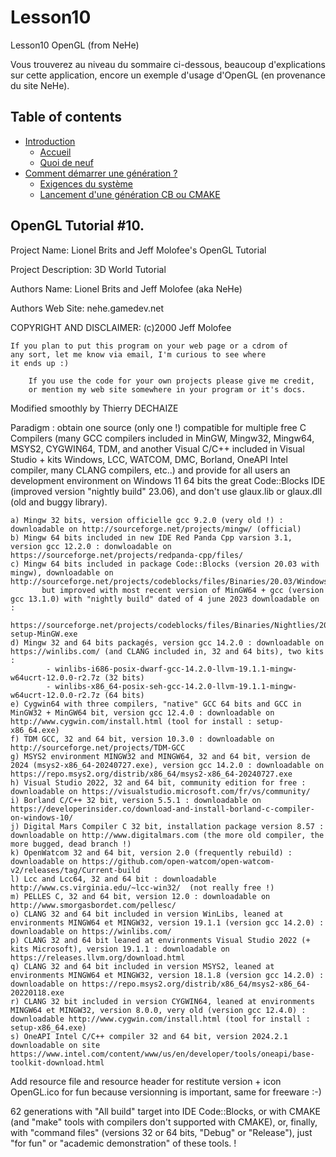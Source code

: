 # Lesson10
Lesson10 OpenGL (from NeHe)

Vous trouverez au niveau du sommaire ci-dessous, beaucoup d'explications sur cette application, encore un exemple d'usage d'OpenGL (en provenance du site NeHe).

## Table of contents

- [Introduction](<Introduction.md>)
  - [Accueil](<Accueil.md>)
  - [Quoi de neuf](<Quoideneuf.md>)
- [Comment démarrer une génération ?](<Commentdemarrerunegeneration.md>)
  - [Exigences du système](<Exigencesdusysteme.md>)
  - [Lancement d'une génération CB ou CMAKE](<LancementdunegenerationCBouCMAKE.md>)

## OpenGL Tutorial #10.

Project Name: Lionel Brits and Jeff Molofee's OpenGL Tutorial

Project Description: 3D World Tutorial

Authors Name: Lionel Brits and Jeff Molofee (aka NeHe)

Authors Web Site: nehe.gamedev.net

COPYRIGHT AND DISCLAIMER: (c)2000 Jeff Molofee

	If you plan to put this program on your web page or a cdrom of
	any sort, let me know via email, I'm curious to see where
	it ends up :)

        If you use the code for your own projects please give me credit,
        or mention my web site somewhere in your program or it's docs.

 Modified smoothly by Thierry DECHAIZE

 Paradigm : obtain one source (only one !) compatible for multiple free C Compilers (many GCC compilers included in MinGW, Mingw32, Mingw64, MSYS2, CYGWIN64,
	TDM, and another Visual C/C++ included in Visual Studio + kits Windows, LCC, WATCOM, DMC, Borland, OneAPI Intel compiler, many CLANG compilers, etc..)
    and provide for all users an development environment on Windows 11 64 bits the great Code::Blocks IDE (improved version "nightly build" 23.06),
    and don't use glaux.lib or glaux.dll (old and buggy library).

	a) Mingw 32 bits, version officielle gcc 9.2.0 (very old !) : downloadable on http://sourceforge.net/projects/mingw/ (official)
	b) Mingw 64 bits included in new IDE Red Panda Cpp varsion 3.1, version gcc 12.2.0 : donwloadable on https://sourceforge.net/projects/redpanda-cpp/files/
	c) Mingw 64 bits included in package Code::Blocks (version 20.03 with mingw), downloadable on http://sourceforge.net/projects/codeblocks/files/Binaries/20.03/Windows/
           but improved with most recent version of MinGW64 + gcc (version gcc 13.1.0) with "nightly build" dated of 4 june 2023 downloadable on :
                      https://sourceforge.net/projects/codeblocks/files/Binaries/Nightlies/2023/CB_20230604_rev13311_win64-setup-MinGW.exe
	d) Mingw 32 and 64 bits packagés, version gcc 14.2.0 : downloadable on  https://winlibs.com/ (and CLANG included in, 32 and 64 bits), two kits :
			- winlibs-i686-posix-dwarf-gcc-14.2.0-llvm-19.1.1-mingw-w64ucrt-12.0.0-r2.7z (32 bits)
			- winlibs-x86_64-posix-seh-gcc-14.2.0-llvm-19.1.1-mingw-w64ucrt-12.0.0-r2.7z (64 bits)
	e) Cygwin64 with three compilers, "native" GCC 64 bits and GCC in MinGW32 + MinGW64 bit, version gcc 12.4.0 : downloadable on http://www.cygwin.com/install.html (tool for install : setup-x86_64.exe)
	f) TDM GCC, 32 and 64 bit, version 10.3.0 : downloadable on http://sourceforge.net/projects/TDM-GCC
	g) MSYS2 environment MINGW32 and MINGW64, 32 and 64 bit, version de 2024 (msys2-x86_64-20240727.exe), version gcc 14.2.0 : downloadable on https://repo.msys2.org/distrib/x86_64/msys2-x86_64-20240727.exe
	h) Visual Studio 2022, 32 and 64 bit, community edition for free : downloadable on https://visualstudio.microsoft.com/fr/vs/community/
	i) Borland C/C++ 32 bit, version 5.5.1 : downloadable on https://developerinsider.co/download-and-install-borland-c-compiler-on-windows-10/
	j) Digital Mars Compiler C 32 bit, installation package version 8.57 : downloadable on http://www.digitalmars.com (the more old compiler, the more bugged, dead branch !)
	k) OpenWatcom 32 and 64 bit, version 2.0 (frequently rebuild) : downloadable on https://github.com/open-watcom/open-watcom-v2/releases/tag/Current-build
	l) Lcc and Lcc64, 32 and 64 bit : downloadable http://www.cs.virginia.edu/~lcc-win32/  (not really free !) 
	m) PELLES C, 32 and 64 bit, version 12.0 : downloadable on http://www.smorgasbordet.com/pellesc/
	o) CLANG 32 and 64 bit included in version WinLibs, leaned at environments MINGW64 et MINGW32, version 19.1.1 (version gcc 14.2.0) : downloadable on https://winlibs.com/
	p) CLANG 32 and 64 bit leaned at environments Visual Studio 2022 (+ kits Microsoft), version 19.1.1 : downloadable on https://releases.llvm.org/download.html
	q) CLANG 32 and 64 bit included in version MSYS2, leaned at environments MINGW64 et MINGW32, version 18.1.8 (version gcc 14.2.0) : downloadable on https://repo.msys2.org/distrib/x86_64/msys2-x86_64-20220118.exe
	r) CLANG 32 bit included in version CYGWIN64, leaned at environments MINGW64 et MINGW32, version 8.0.0, very old (version gcc 12.4.0) : downloadable http://www.cygwin.com/install.html (tool for install : setup-x86_64.exe)
	s) OneAPI Intel C/C++ compiler 32 and 64 bit, version 2024.2.1 downloadable on site https://www.intel.com/content/www/us/en/developer/tools/oneapi/base-toolkit-download.html
	
  Add resource file and resource header for restitute version + icon OpenGL.ico for fun because versionning is important, same for freeware :-)

  62 generations with "All build" target into IDE Code::Blocks, or with CMAKE (and "make" tools with compilers don't supported with CMAKE), or,
  finally, with "command files" (versions 32 or 64 bits, "Debug" or "Release"), just "for fun" or "academic demonstration" of these tools.  !

